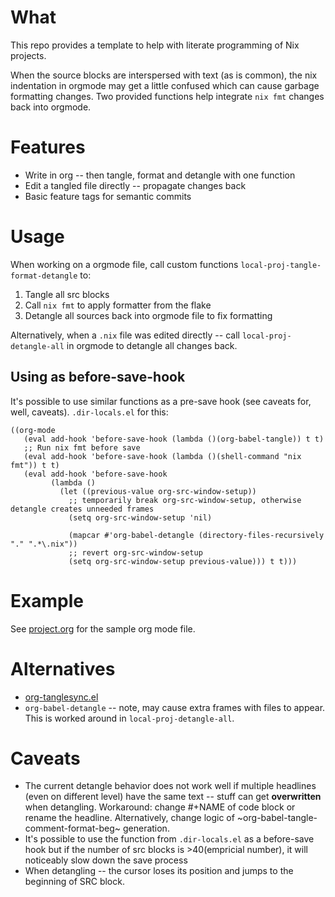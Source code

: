 # What

This repo provides a template to help with literate programming of Nix projects.

When the source blocks are interspersed with text (as is common), the nix indentation in orgmode may get a little confused which can cause garbage formatting changes. Two provided functions help integrate `nix fmt` changes back into orgmode.

# Features

- Write in org -- then tangle, format and detangle with one function
- Edit a tangled file directly -- propagate changes back
- Basic feature tags for semantic commits

# Usage

When working on a orgmode file, call custom functions `local-proj-tangle-format-detangle` to:

1. Tangle all src blocks
2. Call `nix fmt` to apply formatter from the flake
3. Detangle all sources back into orgmode file to fix formatting

Alternatively, when a `.nix` file was edited directly -- call `local-proj-detangle-all` in orgmode to detangle all changes back.

## Using as before-save-hook

It's possible to use similar functions as a pre-save hook (see caveats for, well, caveats). `.dir-locals.el` for this:

```elisp
((org-mode
   (eval add-hook 'before-save-hook (lambda ()(org-babel-tangle)) t t)
   ;; Run nix fmt before save
   (eval add-hook 'before-save-hook (lambda ()(shell-command "nix fmt")) t t)
   (eval add-hook 'before-save-hook
         (lambda ()
           (let ((previous-value org-src-window-setup))
             ;; temporarily break org-src-window-setup, otherwise detangle creates unneeded frames
             (setq org-src-window-setup 'nil)

             (mapcar #'org-babel-detangle (directory-files-recursively "." ".*\.nix"))
             ;; revert org-src-window-setup
             (setq org-src-window-setup previous-value))) t t)))
```

# Example

See [project.org](./project.org) for the sample org mode file.


# Alternatives

- [org-tanglesync.el](https://gitlab.com/mtekman/org-tanglesync.el)
- `org-babel-detangle` -- note, may cause extra frames with files to appear. This is worked around in `local-proj-detangle-all`.

# Caveats

- The current detangle behavior does not work well if multiple headlines (even on different level) have the same text -- stuff can get **overwritten** when detangling. Workaround: change #+NAME of code block or rename the headline. Alternatively, change logic of ~org-babel-tangle-comment-format-beg~ generation.
- It's possible to use the function from `.dir-locals.el` as a before-save hook but if the number of src blocks is >40(empricial number), it will noticeably slow down the save process
- When detangling -- the cursor loses its position and jumps to the beginning of SRC block.
